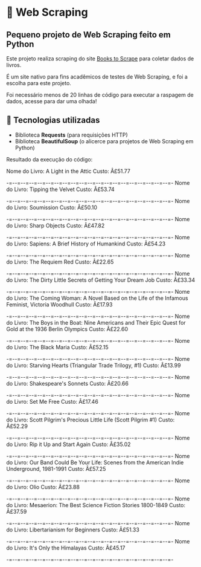 # 🔧 Web Scraping

## Pequeno projeto de Web Scraping feito em Python

Este projeto realiza scraping do site [Books to Scrape](https://books.toscrape.com/) para coletar dados de livros.

É um site nativo para fins acadêmicos de testes de Web Scraping, e foi a escolha para este projeto.

Foi necessário menos de 20 linhas de código para executar a raspagem de dados, acesse para dar uma olhada! 

## 🤖 Tecnologias utilizadas

- Biblioteca **Requests** (para requisições HTTP)
- Biblioteca **BeautifulSoup** (o alicerce para projetos de Web Scraping em Python)

Resultado da execução do código: 

Nome do Livro: A Light in the Attic 
Custo: Â£51.77 

-=--=--=--=--=--=--=--=--=--=--=--=--=--=--=--=--=--=--=--=-
Nome do Livro: Tipping the Velvet 
Custo: Â£53.74 

-=--=--=--=--=--=--=--=--=--=--=--=--=--=--=--=--=--=--=--=-
Nome do Livro: Soumission 
Custo: Â£50.10 

-=--=--=--=--=--=--=--=--=--=--=--=--=--=--=--=--=--=--=--=-
Nome do Livro: Sharp Objects
Custo: Â£47.82

-=--=--=--=--=--=--=--=--=--=--=--=--=--=--=--=--=--=--=--=-
Nome do Livro: Sapiens: A Brief History of Humankind
Custo: Â£54.23

-=--=--=--=--=--=--=--=--=--=--=--=--=--=--=--=--=--=--=--=-
Nome do Livro: The Requiem Red
Custo: Â£22.65

-=--=--=--=--=--=--=--=--=--=--=--=--=--=--=--=--=--=--=--=-
Nome do Livro: The Dirty Little Secrets of Getting Your Dream Job
Custo: Â£33.34

-=--=--=--=--=--=--=--=--=--=--=--=--=--=--=--=--=--=--=--=-
Nome do Livro: The Coming Woman: A Novel Based on the Life of the Infamous Feminist, Victoria Woodhull
Custo: Â£17.93

-=--=--=--=--=--=--=--=--=--=--=--=--=--=--=--=--=--=--=--=-
Nome do Livro: The Boys in the Boat: Nine Americans and Their Epic Quest for Gold at the 1936 Berlin Olympics
Custo: Â£22.60

-=--=--=--=--=--=--=--=--=--=--=--=--=--=--=--=--=--=--=--=-
Nome do Livro: The Black Maria
Custo: Â£52.15

-=--=--=--=--=--=--=--=--=--=--=--=--=--=--=--=--=--=--=--=-
Nome do Livro: Starving Hearts (Triangular Trade Trilogy, #1)
Custo: Â£13.99

-=--=--=--=--=--=--=--=--=--=--=--=--=--=--=--=--=--=--=--=-
Nome do Livro: Shakespeare's Sonnets
Custo: Â£20.66

-=--=--=--=--=--=--=--=--=--=--=--=--=--=--=--=--=--=--=--=-
Nome do Livro: Set Me Free
Custo: Â£17.46

-=--=--=--=--=--=--=--=--=--=--=--=--=--=--=--=--=--=--=--=-
Nome do Livro: Scott Pilgrim's Precious Little Life (Scott Pilgrim #1)
Custo: Â£52.29

-=--=--=--=--=--=--=--=--=--=--=--=--=--=--=--=--=--=--=--=-
Nome do Livro: Rip it Up and Start Again
Custo: Â£35.02

-=--=--=--=--=--=--=--=--=--=--=--=--=--=--=--=--=--=--=--=-
Nome do Livro: Our Band Could Be Your Life: Scenes from the American Indie Underground, 1981-1991
Custo: Â£57.25

-=--=--=--=--=--=--=--=--=--=--=--=--=--=--=--=--=--=--=--=-
Nome do Livro: Olio
Custo: Â£23.88

-=--=--=--=--=--=--=--=--=--=--=--=--=--=--=--=--=--=--=--=-
Nome do Livro: Mesaerion: The Best Science Fiction Stories 1800-1849
Custo: Â£37.59

-=--=--=--=--=--=--=--=--=--=--=--=--=--=--=--=--=--=--=--=-
Nome do Livro: Libertarianism for Beginners
Custo: Â£51.33

-=--=--=--=--=--=--=--=--=--=--=--=--=--=--=--=--=--=--=--=-
Nome do Livro: It's Only the Himalayas
Custo: Â£45.17

-=--=--=--=--=--=--=--=--=--=--=--=--=--=--=--=--=--=--=--=-
